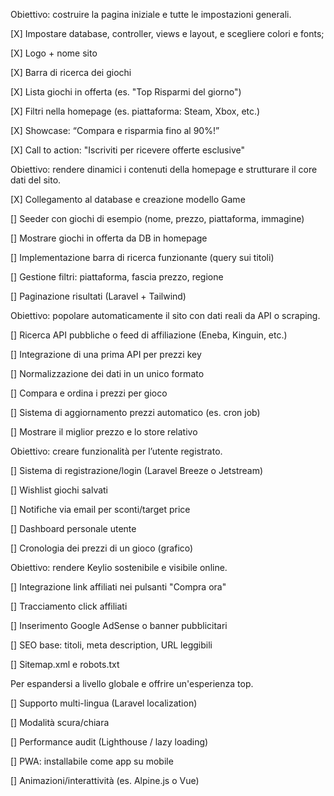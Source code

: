 <!-- PRIMA FASE - Impostazioni generali -->

Obiettivo: costruire la pagina iniziale e tutte le impostazioni generali.

[X] Impostare database, controller, views e layout, e scegliere colori e fonts;

[X] Logo + nome sito

[X] Barra di ricerca dei giochi

[X] Lista giochi in offerta (es. "Top Risparmi del giorno")

[X] Filtri nella homepage (es. piattaforma: Steam, Xbox, etc.)

[X] Showcase: “Compara e risparmia fino al 90%!”

[X] Call to action: "Iscriviti per ricevere offerte esclusive"

<!-- SECONDA FASE – Funzionalità dinamiche & gestione dati -->

Obiettivo: rendere dinamici i contenuti della homepage e strutturare il core dati del sito.

[X] Collegamento al database e creazione modello Game

[] Seeder con giochi di esempio (nome, prezzo, piattaforma, immagine)

[] Mostrare giochi in offerta da DB in homepage

[] Implementazione barra di ricerca funzionante (query sui titoli)

[] Gestione filtri: piattaforma, fascia prezzo, regione

[] Paginazione risultati (Laravel + Tailwind)

<!-- TERZA FASE – Sorgenti dati & aggiornamento prezzi -->

Obiettivo: popolare automaticamente il sito con dati reali da API o scraping.

[] Ricerca API pubbliche o feed di affiliazione (Eneba, Kinguin, etc.)

[] Integrazione di una prima API per prezzi key

[] Normalizzazione dei dati in un unico formato

[] Compara e ordina i prezzi per gioco

[] Sistema di aggiornamento prezzi automatico (es. cron job)

[] Mostrare il miglior prezzo e lo store relativo

<!-- QUARTA FASE – Utenti & notifiche -->

Obiettivo: creare funzionalità per l’utente registrato.

[] Sistema di registrazione/login (Laravel Breeze o Jetstream)

[] Wishlist giochi salvati

[] Notifiche via email per sconti/target price

[] Dashboard personale utente

[] Cronologia dei prezzi di un gioco (grafico)

<!-- QUINTA FASE – Monetizzazione & SEO -->

Obiettivo: rendere Keylio sostenibile e visibile online.

[] Integrazione link affiliati nei pulsanti "Compra ora"

[] Tracciamento click affiliati

[] Inserimento Google AdSense o banner pubblicitari

[] SEO base: titoli, meta description, URL leggibili

[] Sitemap.xml e robots.txt

<!-- FASE BONUS – Internazionalizzazione & UX avanzata -->

Per espandersi a livello globale e offrire un'esperienza top.

[] Supporto multi-lingua (Laravel localization)

[] Modalità scura/chiara

[] Performance audit (Lighthouse / lazy loading)

[] PWA: installabile come app su mobile

[] Animazioni/interattività (es. Alpine.js o Vue)